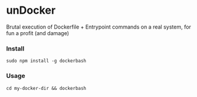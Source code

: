 # unDocker

Brutal execution of Dockerfile + Entrypoint commands on a real system, for fun a profit (and damage)

### Install
```
sudo npm install -g dockerbash
```

### Usage
```
cd my-docker-dir && dockerbash
```

